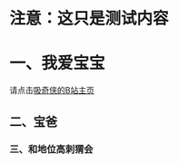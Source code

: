 

# 注意：这只是测试内容

# 一、我爱宝宝

请点击[吸奇侠的B站主页](https://space.bilibili.com/414350632?spm_id_from=333.1007.tianma.2-3-6.click)



## 二、宝爸

### 三、和地位高刺猬会